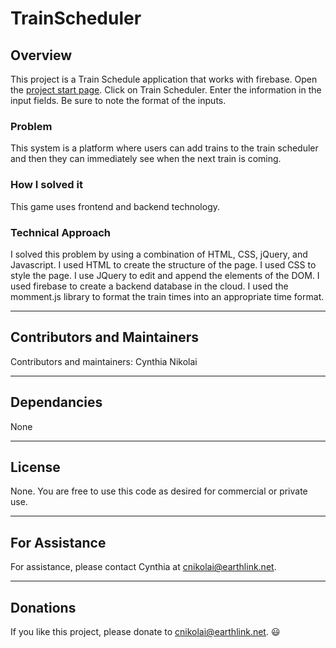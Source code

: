 # TrainScheduler

## Overview

This project is a Train Schedule application that works with firebase.  Open the [project start page](https://cnikolai.github.io/MyPortfolio/portfolio.html). Click on Train Scheduler.  Enter the information in the input fields.  Be sure to note the format of the inputs.  

### Problem 
This system is a platform where users can add trains to the train scheduler and then they can immediately see when the next train is coming.   

### How I solved it
This game uses frontend and backend technology.  

### Technical Approach
I solved this problem by using a combination of HTML, CSS, jQuery, and Javascript. I used HTML to create the structure of the page.  I used CSS to style the page.  I use JQuery to edit and append the elements of the DOM.  I used firebase to create a backend database in the cloud.  I used the momment.js library to format the train times into an appropriate time format.  


- - -

## Contributors and Maintainers

Contributors and maintainers: Cynthia Nikolai

- - -

## Dependancies
  
None

- - -

## License
  
None.  You are free to use this code as desired for commercial or private use. 

- - -

## For Assistance

For assistance, please contact Cynthia at cnikolai@earthlink.net. 

- - -

## Donations
    
If you like this project, please donate to cnikolai@earthlink.net.  :smiley:
